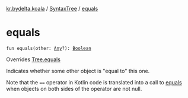 [kr.bydelta.koala](../index.md) / [SyntaxTree](index.md) / [equals](./equals.md)

# equals

`fun equals(other: `[`Any`](https://kotlinlang.org/api/latest/jvm/stdlib/kotlin/-any/index.html)`?): `[`Boolean`](https://kotlinlang.org/api/latest/jvm/stdlib/kotlin/-boolean/index.html)

Overrides [Tree.equals](../-tree/equals.md)

Indicates whether some other object is "equal to" this one.

Note that the `==` operator in Kotlin code is translated into a call to [equals](./equals.md) when objects on both sides of the
operator are not null.

